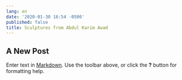 ```yaml
---
lang: en
date: '2020-01-30 16:54 -0500'
published: false
title: Sculptures from Abdul Karim Awad
---
```

## A New Post

Enter text in [Markdown](http://daringfireball.net/projects/markdown/). Use the toolbar above, or click the **?** button for formatting help.
